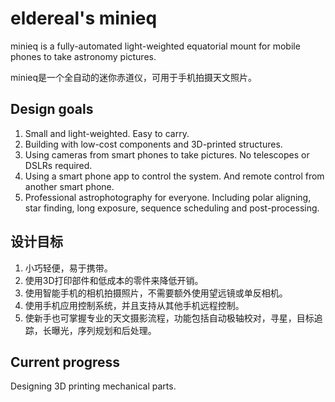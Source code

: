 # eldereal's minieq

minieq is a fully-automated light-weighted equatorial mount for mobile phones to take astronomy pictures.

minieq是一个全自动的迷你赤道仪，可用于手机拍摄天文照片。

## Design goals

1. Small and light-weighted. Easy to carry. 
2. Building with low-cost components and 3D-printed structures.
3. Using cameras from smart phones to take pictures. No telescopes or DSLRs required.
4. Using a smart phone app to control the system. And remote control from another smart phone.
5. Professional astrophotography for everyone. Including polar aligning, star finding, long exposure, sequence scheduling and post-processing.

## 设计目标

1. 小巧轻便，易于携带。
2. 使用3D打印部件和低成本的零件来降低开销。
2. 使用智能手机的相机拍摄照片，不需要额外使用望远镜或单反相机。
3. 使用手机应用控制系统，并且支持从其他手机远程控制。
4. 使新手也可掌握专业的天文摄影流程，功能包括自动极轴校对，寻星，目标追踪，长曝光，序列规划和后处理。

## Current progress

Designing 3D printing mechanical parts.